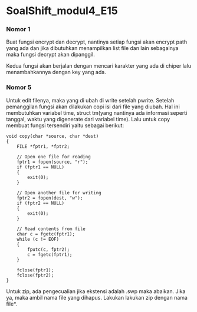 # SoalShift_modul4_E15

### Nomor 1

Buat fungsi encrypt dan decrypt, nantinya setiap fungsi akan encrypt path yang ada dan jika dibutuhkan menampilkan list file dan lain sebagainya maka fungsi decrypt akan dipanggil.

Kedua fungsi akan berjalan dengan mencari karakter yang ada di chiper lalu menambahkannya dengan key yang ada.

### Nomor 5

Untuk edit filenya, maka yang di ubah di write setelah pwrite. Setelah pemanggilan fungsi akan dilakukan copi isi dari file yang diubah. Hal ini membutuhkan variabel time, struct tm(yang nantinya ada informasi seperti tanggal, waktu yang digenerate dari variabel time). Lalu untuk copy membuat fungsi tersendiri yaitu sebagai berikut:

```
void copy(char *source, char *dest)
{
	FILE *fptr1, *fptr2; 
  
    // Open one file for reading 
    fptr1 = fopen(source, "r"); 
    if (fptr1 == NULL) 
    { 
        exit(0); 
    } 
  
    // Open another file for writing 
    fptr2 = fopen(dest, "w"); 
    if (fptr2 == NULL) 
    { 
        exit(0); 
    } 
  
    // Read contents from file 
    char c = fgetc(fptr1); 
    while (c != EOF) 
    { 
        fputc(c, fptr2); 
        c = fgetc(fptr1); 
    } 
  
    fclose(fptr1); 
    fclose(fptr2); 
}
```

Untuk zip, ada pengecualian jika ekstensi adalah .swp maka abaikan. Jika ya, maka ambil nama file yang dihapus. Lakukan lakukan zip dengan nama file*.

